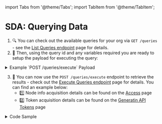 import Tabs from '@theme/Tabs';
import TabItem from '@theme/TabItem';

# SDA: Querying Data

1. 🔍 You can check out the available queries for your org via `GET /queries` - see the [List Queries endpoint](../../api/nildb/list-the-organizations-queries.api.mdx) page for details.
2. 🧰 Then, using the query id and any variables required you are ready to setup the payload for executing the query:

<details>
<summary>Example `POST /queries/execute` Payload</summary>

```JSON
{
  "id": "dfcee886-231d-4a9d-9bdd-857f74XXXXX",
  "variables": {
    "service": "Netflix"
  }
}
```

</details>


3. 🏁 You can now use the `POST /queries/execute` endpoint to retrieve the results - check out the [Execute Queries endpoint](../../api/nildb/execute-the-specified-query.api.mdx) page for details. You can find an example below:
    - 1️⃣ Node info acquisition details can be found on the [Access](access.md) page
    - 2️⃣ Token acquisition details can be found on the [Generatin API Tokens](generate-tokens.md) page

<details>
<summary>Code Sample</summary>

<Tabs>
  <TabItem value="python" label="Python">

```python reference showGithubLink
https://github.com/NillionNetwork/blind-module-examples/blob/abc713f1c2ae78fe4d997b5883fd943af10ce773/nildb/secretvault_python/nildb_api.py#L61-L79
```

</TabItem> 
<TabItem value="typescript" label="TypeScript">

```TypeScript
// placeholder
```
</TabItem> 
</Tabs>
</details>
